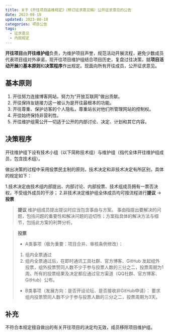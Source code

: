 ```yaml
---
title: 关于《开往项目运维规定》（修订征求意见稿）公开征求意见的公告
date: 2023-08-18
updated: 2023-08-18
categories: 项目公告
tags:
  - 征求意见
  - 内部规定
---
```


**开往项目**由**开往维护组**负责，为维护项目声誉，规范活动开展流程，避免少数成员代表项目组对外承诺，现开往项目维护组结合项目历史，复盘过往决策，就**项目活动开展**的**基本原则**和**决策程序**作出规定。现面向所有开往成员，公开征求意见。

## 基本原则

1. 开往努力连接博客网站，努力为“开放互联网”做出贡献。
2. 开往保持友链接力这一被认为是开往最根本的功能。
3. 开往尊重、保护访客的个人隐私，尊重站长对他们所管理网站的控制权。
4. 开往始终保持非营利性。
5. 开往维护组需公开一切适于公开的内部讨论、决定、计划和其它内容。

## 决策程序

开往维护组下设有技术小组（以下简称技术组）与维护组（指代全体开往维护组成员，包含技术组）。

做出决策的过程中采用投票民主制的原则，技术决定和非技术决定有所区别，具体的规定如下：

1.技术决定由技术组内部提出、内部讨论、内部投票、技术组成员拥有一票否决权，不受组外成员的干涉；
2.非技术决定维护组全体成员均可按流程进行**提议** -> **投票**

>**提议**
>维护组成员提出提议时应当包含事由与方案。
>事由指提出要解决的问题，包括问题的重要性和解决问题的迫切性；方案指具体的解决方法与细节，包括此方案的利弊分析。

>**投票**
>
>- A类事项（极为重要：项目合并、审核条例修改）：
>
>1. 组内全票通过
>2. 组内全票通过后，在即时通讯工具社群、官方博客、GitHub 发起组外投票，组外投票赞同人数不少于参与投票人数的三分之二，投票周期为1周。所有的投票结果及决定都应通过官方渠道（QQ社群、官方博客、GitHub）公布。
>
>- B类事项（发展方向：是否开设论坛、是否接收非GitHub申请）：
>要求组内投票赞同人数不少于参与投票人数的三分之二，投票周期为3天。

## 补充

不符合本规定擅自做出的有关开往项目的决定均无效，成员移除项目维护组。
